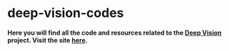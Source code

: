 # deep-vision-codes
**Here you will find all the code and resources related to the [Deep Vision](https://sovit-123.github.io/deepvision/) project. Visit the site [here](https://sovit-123.github.io/deepvision/).**

